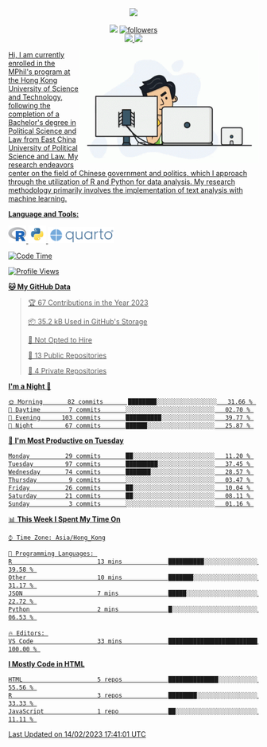 <div align='center'>
<img src='https://readme-typing-svg.herokuapp.com?font=ubuntu&color=4d3900&center=true&lines=HKUST+Mphil+in+SOSC;Focus+on+China;Code+for+PoliSci'/>
</div>

<p align='center'>
    <img src='https://vbr.wocr.tk/badge?page_id=xinzhuohkust&style=for-the-badge&logo=Github&color=16a085'>
    <a href='https://github.com/xinzhuohkust?tab=followers'>
        <img alt='followers' title='Follow Me on GitHub' src='https://custom-icon-badges.herokuapp.com/github/followers/xinzhuohkust?color=236ad3&labelColor=1155ba&style=for-the-badge&logo=person-add&label=Follow&logoColor=white'/>
        <br>
    </a>
    <a href='https://www.linkedin.com/in/xinzhuo-huang-5161011ba/' target='_blank'>
        <img src='https://img.shields.io/badge/linkedin%20-%230077B5.svg?&style=for-the-badge&logo=linkedin&logoColor=white'/>
    </a>
    <a href='mailto:carlh.stoner@gmail.com' target='_blank'>
        <img src='https://img.shields.io/badge/Gmail-D14836?style=for-the-badge&logo=gmail&logoColor=white'/>
</p>
<img align='right' src="https://github.com/xinzhuohkust/xinzhuohkust/blob/main/programmer.gif" width="360">

Hi, I am currently enrolled in the MPhil's program at the Hong Kong University of Science and Technology, following the completion of a Bachelor's degree in Political Science and Law from East China University of Political Science and Law. My research endeavors center on the field of Chinese government and politics, which I approach through the utilization of R and Python for data analysis. My research methodology primarily involves the implementation of text analysis with machine learning.










**Language and Tools:**  

<code><img height="36" src="https://raw.githubusercontent.com/github/explore/80688e429a7d4ef2fca1e82350fe8e3517d3494d/topics/r/r.png"></code>
<code><img height="36" src="https://raw.githubusercontent.com/github/explore/80688e429a7d4ef2fca1e82350fe8e3517d3494d/topics/python/python.png"></code>
<code><img height="32" src="https://github.com/quarto-dev/quarto-r/blob/main/man/figures/quarto.png"></code>


<!--START_SECTION:waka-->
![Code Time](http://img.shields.io/badge/Code%20Time-33%20mins-blue)

![Profile Views](http://img.shields.io/badge/Profile%20Views-433-blue)

**🐱 My GitHub Data** 

> 🏆 67 Contributions in the Year 2023
 > 
> 📦 35.2 kB Used in GitHub's Storage 
 > 
> 🚫 Not Opted to Hire
 > 
> 📜 13 Public Repositories 
 > 
> 🔑 4 Private Repositories  
 > 
**I'm a Night 🦉** 

```text
🌞 Morning       82 commits       ████████░░░░░░░░░░░░░░░░░   31.66 % 
🌆 Daytime        7 commits       ░░░░░░░░░░░░░░░░░░░░░░░░░   02.70 % 
🌃 Evening      103 commits       ██████████░░░░░░░░░░░░░░░   39.77 % 
🌙 Night         67 commits       ██████░░░░░░░░░░░░░░░░░░░   25.87 % 

```
📅 **I'm Most Productive on Tuesday** 

```text
Monday          29 commits       ██░░░░░░░░░░░░░░░░░░░░░░░   11.20 % 
Tuesday         97 commits       █████████░░░░░░░░░░░░░░░░   37.45 % 
Wednesday       74 commits       ███████░░░░░░░░░░░░░░░░░░   28.57 % 
Thursday         9 commits       ░░░░░░░░░░░░░░░░░░░░░░░░░   03.47 % 
Friday          26 commits       ██░░░░░░░░░░░░░░░░░░░░░░░   10.04 % 
Saturday        21 commits       ██░░░░░░░░░░░░░░░░░░░░░░░   08.11 % 
Sunday           3 commits       ░░░░░░░░░░░░░░░░░░░░░░░░░   01.16 % 

```


📊 **This Week I Spent My Time On** 

```text
⌚︎ Time Zone: Asia/Hong_Kong

💬 Programming Languages: 
R                        13 mins             ██████████░░░░░░░░░░░░░░░   39.58 % 
Other                    10 mins             ███████░░░░░░░░░░░░░░░░░░   31.17 % 
JSON                     7 mins              █████░░░░░░░░░░░░░░░░░░░░   22.72 % 
Python                   2 mins              █░░░░░░░░░░░░░░░░░░░░░░░░   06.53 % 

🔥 Editors: 
VS Code                  33 mins             █████████████████████████   100.00 % 

```

**I Mostly Code in HTML** 

```text
HTML                     5 repos             ██████████████░░░░░░░░░░░   55.56 % 
R                        3 repos             ████████░░░░░░░░░░░░░░░░░   33.33 % 
JavaScript               1 repo              ██░░░░░░░░░░░░░░░░░░░░░░░   11.11 % 

```



 Last Updated on 14/02/2023 17:41:01 UTC
<!--END_SECTION:waka-->
    
    
    
    
    
    
    
    
